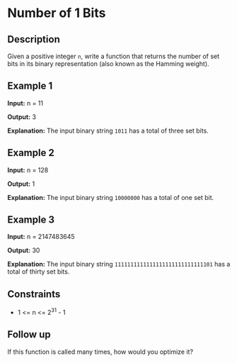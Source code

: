 # Number of 1 Bits

## Description

Given a positive integer `n`, write a function that returns the number of set bits in its binary representation (also known as the Hamming weight).

## Example 1

**Input:**
n = 11

**Output:**
3

**Explanation:**
The input binary string `1011` has a total of three set bits.

## Example 2

**Input:**
n = 128

**Output:**
1

**Explanation:**
The input binary string `10000000` has a total of one set bit.

## Example 3

**Input:**
n = 2147483645

**Output:**
30

**Explanation:**
The input binary string `1111111111111111111111111111101` has a total of thirty set bits.

## Constraints

- 1 <= n <= 2<sup>31</sup> - 1

## Follow up

If this function is called many times, how would you optimize it?

